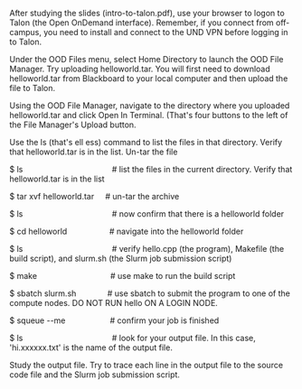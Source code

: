 After studying the slides (intro-to-talon.pdf), use your browser to logon to Talon (the Open OnDemand interface). Remember, if you connect from off-campus, you need to install and connect to the UND VPN before logging in to Talon.

Under the OOD Files menu, select Home Directory to launch the OOD File Manager. Try uploading helloworld.tar. You will first need to download helloworld.tar from Blackboard to your local computer and then upload the file to Talon.

Using the OOD File Manager, navigate to the directory where you uploaded helloworld.tar and click Open In Terminal. (That's four buttons to the left of the File Manager's Upload button.

Use the ls (that's ell ess) command to list the files in that directory. Verify that helloworld.tar is in the list. Un-tar the file

$ ls                                        # list the files in the current directory. Verify that helloworld.tar is in the list

$ tar xvf helloworld.tar     # un-tar the archive

$ ls                                        # now confirm that there is a helloworld folder

$ cd helloworld                   # navigate into the helloworld folder

$ ls                                        # verify hello.cpp (the program), Makefile (the build script), and slurm.sh (the Slurm job submission script)

$ make                                 # use make to run the build script

$ sbatch slurm.sh              # use sbatch to submit the program to one of the compute nodes. DO NOT RUN hello ON A LOGIN NODE.

$ squeue --me                    # confirm your job is finished

$ ls                                        # look for your output file. In this case, 'hi.xxxxxx.txt' is the name of the output file.

Study the output file. Try to trace each line in the output file to the source code file and the Slurm job submission script.